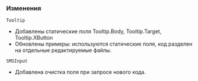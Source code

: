 ### Изменения

`Tooltip`

- Добавлены статические поля Tooltip.Body, Tooltip.Target, Tooltip.XButton
- Обновлены примеры: используются статические поля, код разделен на отдельные редактируемые файлы.

`SMSInput`

- Добавлена очистка поля при запросе нового кода.